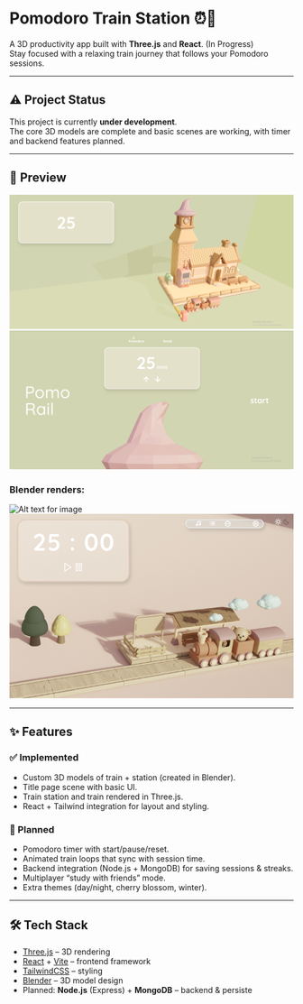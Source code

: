 # Pomodoro Train Station ⏰🚂
A 3D productivity app built with **Three.js** and **React**. (In Progress)  
Stay focused with a relaxing train journey that follows your Pomodoro sessions.  

---

## ⚠️ Project Status
This project is currently **under development**.  
The core 3D models are complete and basic scenes are working, with timer and backend features planned.  

---

## 🎥 Preview
![Alt text for image](./my-project/public/demo_images/home_page.png)
![Alt text for image](./my-project/public/demo_images/title_page.png)

### Blender renders:
![Alt text for image](./my-project/public/demo_images/main_stration_scene.png)
![Alt text for image](./my-project/public/demo_images/session_scene.png)



---

## ✨ Features

### ✅ Implemented
- Custom 3D models of train + station (created in Blender).
- Title page scene with basic UI.
- Train station and train rendered in Three.js.
- React + Tailwind integration for layout and styling.

### 🚧 Planned
- Pomodoro timer with start/pause/reset.
- Animated train loops that sync with session time.
- Backend integration (Node.js + MongoDB) for saving sessions & streaks.
- Multiplayer “study with friends” mode.
- Extra themes (day/night, cherry blossom, winter).

---

## 🛠 Tech Stack
- [Three.js](https://threejs.org/) – 3D rendering  
- [React](https://reactjs.org/) + [Vite](https://vitejs.dev/) – frontend framework  
- [TailwindCSS](https://tailwindcss.com/) – styling  
- [Blender](https://www.blender.org/) – 3D model design  
- Planned: **Node.js** (Express) + **MongoDB** – backend & persiste
